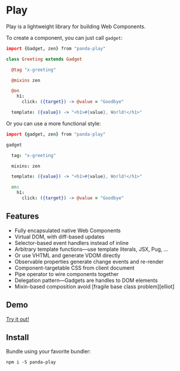 # Play

Play is a lightweight library for building Web Components.

To create a component, you can just call `gadget`:

```coffee
import {Gadget, zen} from "panda-play"

class Greeting extends Gadget

  @tag "x-greeting"

  @mixins zen

  @on
    h1:
      click: ({target}) -> @value = "Goodbye"

  template: ({value}) -> "<h1>#{value}, World!</h1>"

```

Or you can use a more functional style:

```coffee
import {gadget, zen} from "panda-play"

gadget

  tag: "x-greeting"

  mixins: zen

  template: ({value}) -> "<h1>#{value}, World!</h1>"

  on:
    h1:
      click: ({target}) -> @value = "Goodbye"

```

## Features

- Fully encapsulated native Web Components
- Virtual DOM, with diff-based updates
- Selector-based event handlers instead of inline
- Arbitrary template functions—use template literals, JSX, Pug, …
- Or use VHTML and generate VDOM directly
- Observable properties generate change events and re-render
- Component-targetable CSS from client document
- Pipe operator to wire components together
- Delegation pattern—Gadgets are handles to DOM elements
- Mixin-based composition avoid [fragile base class problem][elliot]

[elliott]:https://medium.com/@_ericelliott/why-composition-is-immune-to-fragile-base-class-problem-8dfc6a5272aa

## Demo

[Try it out!](https://play.pandastrike.com/demos/markdown-editor)

## Install

Bundle using your favorite bundler:

```
npm i -S panda-play
```
